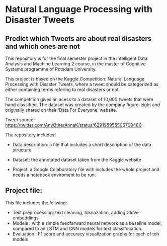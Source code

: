 # Natural Language Processing with Disaster Tweets
## Predict which Tweets are about real disasters and which ones are not
This repository is for the final semester project in the Intelligent Data Analysis and Machine Learning 2 course, in the master of Cognitive Systems programme of Potsdam University.

This project is based on the Kaggle Competition: Natural Language Processing with Disaster Tweets, where a tweet should be categorized as either containing terms refering to real disasters or not.

The competition gives an acess to a dataset of 10,000 tweets that were hand classified. The dataset was created by the company figure-eight and originally shared on their ‘Data For Everyone’ website.

Tweet source: https://twitter.com/AnyOtherAnnaK/status/629195955506708480

The repository includes:
- Data description: a file that includes a short description of the data structure
- Dataset: the annotated dataset taken from the Kaggle website 

- Project: a Google Colaboratory file with includes the whole project and needs a notebook enviroment to be run.


## Project file:
This file includes the follwing: 
- Text preprocessing: text cleaning, toknazation, adding GloVe embeddings 
- Models : with a simple feedfarward neural network as a baseline model, compared to an LSTM and CNN models for text classifocation.
- Evaluation : F1 score and accuracy visualization graphs for each of teh models 


